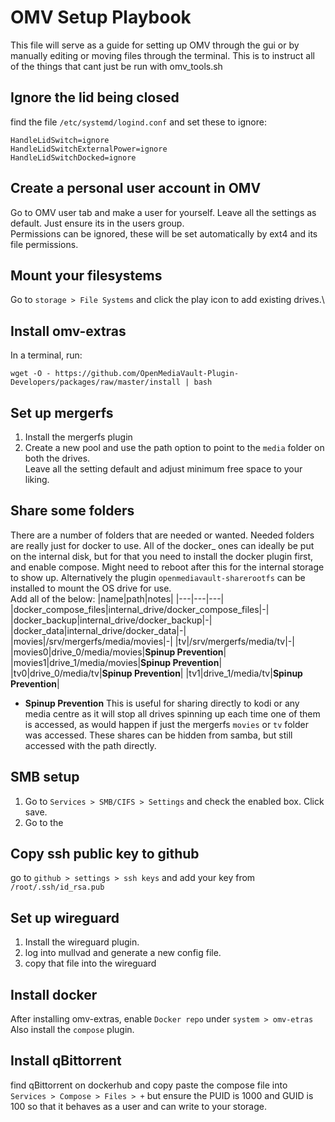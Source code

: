 OMV Setup Playbook
===
This file will serve as a guide for setting up OMV through the gui or 
by manually editing or moving files through the terminal. This is to 
instruct all of the things that cant just be run with omv_tools.sh

Ignore the lid being closed
---
find the file `/etc/systemd/logind.conf`
and set these to ignore:
```
HandleLidSwitch=ignore
HandleLidSwitchExternalPower=ignore
HandleLidSwitchDocked=ignore
```
Create a personal user account in OMV
---
Go to OMV user tab and make a user for yourself. Leave all the settings as default. Just ensure its in the users group.\
Permissions can be ignored, these will be set automatically by ext4 and its file permissions.

Mount your filesystems
---
Go to `storage > File Systems` and click the play icon to add existing drives.\

Install omv-extras
---
In a terminal, run:
```
wget -O - https://github.com/OpenMediaVault-Plugin-Developers/packages/raw/master/install | bash
```

Set up mergerfs
---
1. Install the mergerfs plugin
2. Create a new pool and use the path option to point to the `media` folder on both the drives.\
   Leave all the setting default and adjust minimum free space to your liking.

Share some folders
---
There are a number of folders that are needed or wanted. Needed folders are really just for docker to use. 
All of the docker_ ones can ideally be put on the internal disk, but for that you need to install the docker 
plugin first, and enable compose. Might need to reboot after this for the internal storage to show up.
Alternatively the plugin `openmediavault-sharerootfs` can be installed to mount the OS drive for use.\
Add all of the below:
|name|path|notes|
|---|---|---|
|docker_compose_files|internal_drive/docker_compose_files|-|
|docker_backup|internal_drive/docker_backup|-|
|docker_data|internal_drive/docker_data|-|
|movies|/srv/mergerfs/media/movies|-|
|tv|/srv/mergerfs/media/tv|-|
|movies0|drive_0/media/movies|**Spinup Prevention**|
|movies1|drive_1/media/movies|**Spinup Prevention**|
|tv0|drive_0/media/tv|**Spinup Prevention**|
|tv1|drive_1/media/tv|**Spinup Prevention**|
- **Spinup Prevention** This is useful for sharing directly to kodi or any media centre as it will stop
  all drives spinning up each time one of them is accessed, as would happen if just the mergerfs
  `movies` or `tv` folder was accessed. These shares can be hidden from samba, but still accessed with
  the path directly.


SMB setup
---
1. Go to `Services > SMB/CIFS > Settings` and check the enabled box. Click save.
2. Go to the 

Copy ssh public key to github
---
go to `github > settings > ssh keys`
and add your key from `/root/.ssh/id_rsa.pub`

Set up wireguard
---
1. Install the wireguard plugin.
2. log into mullvad and generate a new config file.
3. copy that file into the wireguard

Install docker
---
After installing omv-extras, enable `Docker repo` under `system > omv-etras`\
Also install the `compose` plugin.


Install qBittorrent
---
find qBittorrent on dockerhub and copy paste the compose file into `Services > Compose > Files > +` 
but ensure the PUID is 1000 and GUID is 100 so that it behaves as a user and can write to your storage.
